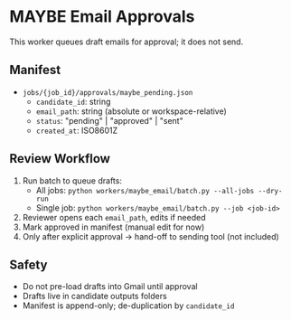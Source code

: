 # MAYBE Email Approvals

This worker queues draft emails for approval; it does not send.

## Manifest
- `jobs/{job_id}/approvals/maybe_pending.json`
  - `candidate_id`: string
  - `email_path`: string (absolute or workspace-relative)
  - `status`: "pending" | "approved" | "sent"
  - `created_at`: ISO8601Z

## Review Workflow
1. Run batch to queue drafts:
   - All jobs: `python workers/maybe_email/batch.py --all-jobs --dry-run`
   - Single job: `python workers/maybe_email/batch.py --job <job-id>`
2. Reviewer opens each `email_path`, edits if needed
3. Mark approved in manifest (manual edit for now)
4. Only after explicit approval → hand-off to sending tool (not included)

## Safety
- Do not pre-load drafts into Gmail until approval
- Drafts live in candidate outputs folders
- Manifest is append-only; de-duplication by `candidate_id`
